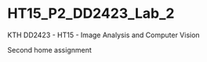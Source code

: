 # HT15_P2_DD2423_Lab_2

KTH DD2423 - HT15 - Image Analysis and Computer Vision

Second home assignment
